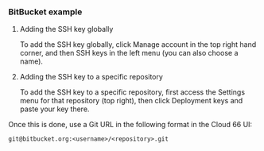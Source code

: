 <!-- post: -->


### BitBucket example

1.  Adding the SSH key globally
   
    To add the SSH key globally, click Manage account in the top right hand corner, and then SSH keys in the left menu (you can also choose a name).
2.  Adding the SSH key to a specific repository

    To add the SSH key to a specific repository, first access the Settings menu for that repository (top right), then click Deployment keys and paste your key there.

Once this is done, use a Git URL in the following format in the Cloud 66 UI:

`git@bitbucket.org:<username>/<repository>.git`
